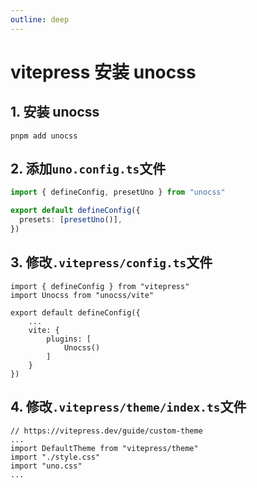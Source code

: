 ```yaml
---
outline: deep
---
```


# vitepress 安装 unocss

## 1. 安装 unocss

```shell
pnpm add unocss
```

## 2. 添加`uno.config.ts`文件

```ts
import { defineConfig, presetUno } from "unocss"

export default defineConfig({
  presets: [presetUno()],
})
```

## 3. 修改`.vitepress/config.ts`文件

```ts{2,6-10}
import { defineConfig } from "vitepress"
import Unocss from "unocss/vite"

export default defineConfig({
    ...
    vite: {
        plugins: [
            Unocss()
        ]
    }
})

```

## 4. 修改`.vitepress/theme/index.ts`文件

```ts{5}
// https://vitepress.dev/guide/custom-theme
...
import DefaultTheme from "vitepress/theme"
import "./style.css"
import "uno.css"
...
```
